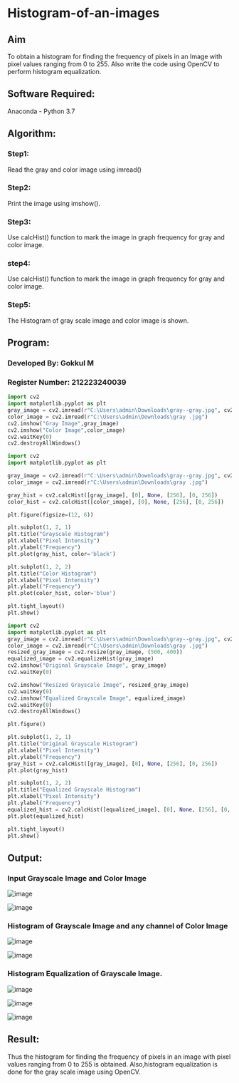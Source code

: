 # Histogram-of-an-images
## Aim
To obtain a histogram for finding the frequency of pixels in an Image with pixel values ranging from 0 to 255. Also write the code using OpenCV to perform histogram equalization.

## Software Required:
Anaconda - Python 3.7

## Algorithm:
### Step1:
Read the gray and color image using imread()

### Step2:
Print the image using imshow().

### Step3:
Use calcHist() function to mark the image in graph frequency for gray and color image.

### step4:
Use calcHist() function to mark the image in graph frequency for gray and color image.

### Step5:
The Histogram of gray scale image and color image is shown.

## Program:
### Developed By: Gokkul M
### Register Number: 212223240039
```python
import cv2
import matplotlib.pyplot as plt
gray_image = cv2.imread(r"C:\Users\admin\Downloads\gray--gray.jpg", cv2.IMREAD_GRAYSCALE)  
color_image = cv2.imread(r"C:\Users\admin\Downloads\gray .jpg") 
cv2.imshow("Gray Image",gray_image)
cv2.imshow("Color Image",color_image)
cv2.waitKey(0)
cv2.destroyAllWindows()

```
```python
import cv2
import matplotlib.pyplot as plt

gray_image = cv2.imread(r"C:\Users\admin\Downloads\gray--gray.jpg", cv2.IMREAD_GRAYSCALE)  
color_image = cv2.imread(r"C:\Users\admin\Downloads\gray .jpg") 

gray_hist = cv2.calcHist([gray_image], [0], None, [256], [0, 256])
color_hist = cv2.calcHist([color_image], [0], None, [256], [0, 256])

plt.figure(figsize=(12, 6))

plt.subplot(1, 2, 1)
plt.title("Grayscale Histogram")
plt.xlabel("Pixel Intensity")
plt.ylabel("Frequency")
plt.plot(gray_hist, color='black')

plt.subplot(1, 2, 2)
plt.title("Color Histogram")
plt.xlabel("Pixel Intensity")
plt.ylabel("Frequency")
plt.plot(color_hist, color='blue')

plt.tight_layout()
plt.show()

```
```python
import cv2
import matplotlib.pyplot as plt
gray_image = cv2.imread(r"C:\Users\admin\Downloads\gray--gray.jpg", cv2.IMREAD_GRAYSCALE)
color_image = cv2.imread(r"C:\Users\admin\Downloads\gray .jpg")
resized_gray_image = cv2.resize(gray_image, (500, 400))
equalized_image = cv2.equalizeHist(gray_image)
cv2.imshow("Original Grayscale Image", gray_image)
cv2.waitKey(0)

cv2.imshow("Resized Grayscale Image", resized_gray_image)
cv2.waitKey(0)
cv2.imshow("Equalized Grayscale Image", equalized_image)
cv2.waitKey(0)
cv2.destroyAllWindows()

plt.figure()

plt.subplot(1, 2, 1)
plt.title("Original Grayscale Histogram")
plt.xlabel("Pixel Intensity")
plt.ylabel("Frequency")
gray_hist = cv2.calcHist([gray_image], [0], None, [256], [0, 256])
plt.plot(gray_hist)

plt.subplot(1, 2, 2)
plt.title("Equalized Grayscale Histogram")
plt.xlabel("Pixel Intensity")
plt.ylabel("Frequency")
equalized_hist = cv2.calcHist([equalized_image], [0], None, [256], [0, 256])
plt.plot(equalized_hist)

plt.tight_layout()
plt.show()

```
## Output:
### Input Grayscale Image and Color Image
![image](https://github.com/user-attachments/assets/3dba6b5a-d3e7-46f7-b74b-ac5be7ef27f3)

![image](https://github.com/user-attachments/assets/5c37933d-e76c-4d00-9c6a-ce4c28561c6d)

### Histogram of Grayscale Image and any channel of Color Image
![image](https://github.com/user-attachments/assets/2345dbe7-d188-4e87-9c2d-f17e15aea59d)

![image](https://github.com/user-attachments/assets/43f1e2a2-73f5-4c6d-9c4b-33105bd4921d)

### Histogram Equalization of Grayscale Image.
![image](https://github.com/user-attachments/assets/c7f51b47-27de-467d-acea-0ad8ab913915)

![image](https://github.com/user-attachments/assets/a249d21b-e58f-443f-918b-a21dcf4fa226)

![image](https://github.com/user-attachments/assets/1cc079b9-e4de-4c0f-969a-72d102390a86)

## Result: 
Thus the histogram for finding the frequency of pixels in an image with pixel values ranging from 0 to 255 is obtained. Also,histogram equalization is done for the gray scale image using OpenCV.
